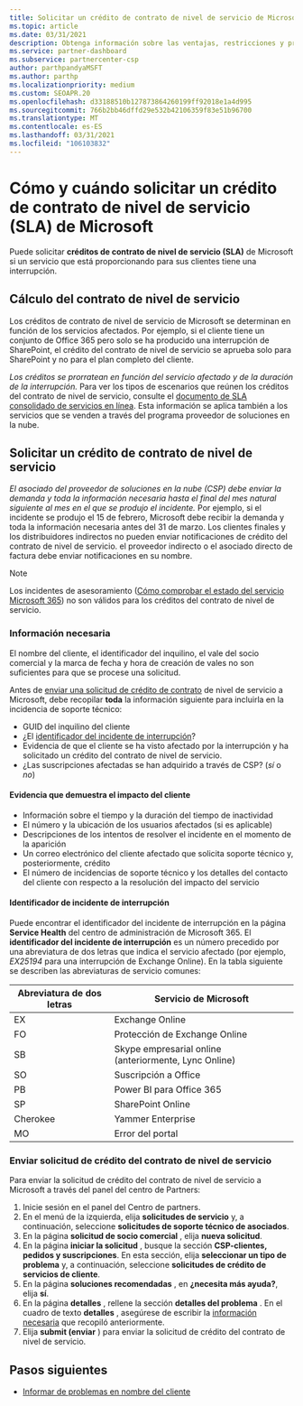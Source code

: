 ```yaml
---
title: Solicitar un crédito de contrato de nivel de servicio de Microsoft
ms.topic: article
ms.date: 03/31/2021
description: Obtenga información sobre las ventajas, restricciones y procedimientos para solicitar un crédito de contrato de nivel de servicio (SLA) de Microsoft si los clientes experimentan una interrupción del servicio.
ms.service: partner-dashboard
ms.subservice: partnercenter-csp
author: parthpandyaMSFT
ms.author: parthp
ms.localizationpriority: medium
ms.custom: SEOAPR.20
ms.openlocfilehash: d33188510b127873864260199ff92018e1a4d995
ms.sourcegitcommit: 766b2bb46dffd29e532b42106359f83e51b96700
ms.translationtype: MT
ms.contentlocale: es-ES
ms.lasthandoff: 03/31/2021
ms.locfileid: "106103832"
---
```

# <a name="how-and-when-to-request-a-service-level-agreement-sla-credit-from-microsoft"></a>Cómo y cuándo solicitar un crédito de contrato de nivel de servicio (SLA) de Microsoft

Puede solicitar **créditos de contrato de nivel de servicio (SLA)** de Microsoft si un servicio que está proporcionando para sus clientes tiene una interrupción.

## <a name="sla-credit-calculation"></a>Cálculo del contrato de nivel de servicio

Los créditos de contrato de nivel de servicio de Microsoft se determinan en función de los servicios afectados. Por ejemplo, si el cliente tiene un conjunto de Office 365 pero solo se ha producido una interrupción de SharePoint, el crédito del contrato de nivel de servicio se aprueba solo para SharePoint y no para el plan completo del cliente.

*Los créditos se prorratean en función del servicio afectado y de la duración de la interrupción.* Para ver los tipos de escenarios que reúnen los créditos del contrato de nivel de servicio, consulte el [documento de SLA consolidado de servicios en línea](http://www.microsoftvolumelicensing.com/DocumentSearch.aspx?Mode=3&DocumentTypeId=37). Esta información se aplica también a los servicios que se venden a través del programa proveedor de soluciones en la nube.


## <a name="request-an-sla-credit"></a>Solicitar un crédito de contrato de nivel de servicio

*El asociado del proveedor de soluciones en la nube (CSP) debe enviar la demanda y toda la información necesaria hasta el final del mes natural siguiente al mes en el que se produjo el incidente.* Por ejemplo, si el incidente se produjo el 15 de febrero, Microsoft debe recibir la demanda y toda la información necesaria antes del 31 de marzo. Los clientes finales y los distribuidores indirectos no pueden enviar notificaciones de crédito del contrato de nivel de servicio. el proveedor indirecto o el asociado directo de factura debe enviar notificaciones en su nombre.

>[!NOTE]
>Los incidentes de asesoramiento ([Cómo comprobar el estado del servicio Microsoft 365](https://docs.microsoft.com/microsoft-365/enterprise/view-service-health?&preserve-view=trueo365-worldwide#incidents-and-advisories)) no son válidos para los créditos del contrato de nivel de servicio.

### <a name="required-information"></a>Información necesaria

El nombre del cliente, el identificador del inquilino, el vale del socio comercial y la marca de fecha y hora de creación de vales no son suficientes para que se procese una solicitud.

Antes de [enviar una solicitud de crédito de contrato](#submit-sla-credit-request) de nivel de servicio a Microsoft, debe recopilar **toda** la información siguiente para incluirla en la incidencia de soporte técnico:

- GUID del inquilino del cliente
- ¿El [identificador del incidente de interrupción](#outage-incident-identifier)?
- Evidencia de que el cliente se ha visto afectado por la interrupción y ha solicitado un crédito del contrato de nivel de servicio.
- ¿Las suscripciones afectadas se han adquirido a través de CSP? (*sí* o *no*)

#### <a name="evidence-that-proves-customer-impact"></a>Evidencia que demuestra el impacto del cliente

- Información sobre el tiempo y la duración del tiempo de inactividad
- El número y la ubicación de los usuarios afectados (si es aplicable)
- Descripciones de los intentos de resolver el incidente en el momento de la aparición
- Un correo electrónico del cliente afectado que solicita soporte técnico y, posteriormente, crédito
- El número de incidencias de soporte técnico y los detalles del contacto del cliente con respecto a la resolución del impacto del servicio


#### <a name="outage-incident-identifier"></a>Identificador de incidente de interrupción

Puede encontrar el identificador del incidente de interrupción en la página **Service Health** del centro de administración de Microsoft 365. El **identificador del incidente de interrupción** es un número precedido por una abreviatura de dos letras que indica el servicio afectado (por ejemplo, *EX25194* para una interrupción de Exchange Online). En la tabla siguiente se describen las abreviaturas de servicio comunes:

| Abreviatura de dos letras | Servicio de Microsoft |
| ----------------------- | ----------------- |
| EX | Exchange Online |
| FO | Protección de Exchange Online |
| SB | Skype empresarial online (anteriormente, Lync Online) |
| SO | Suscripción a Office |
| PB | Power BI para Office 365 |
| SP | SharePoint Online |
| Cherokee | Yammer Enterprise |
| MO | Error del portal |

### <a name="submit-sla-credit-request"></a>Enviar solicitud de crédito del contrato de nivel de servicio

Para enviar la solicitud de crédito del contrato de nivel de servicio a Microsoft a través del panel del centro de Partners:

1. Inicie sesión en el panel del Centro de partners.
2. En el menú de la izquierda, elija **solicitudes de servicio** y, a continuación, seleccione **solicitudes de soporte técnico de asociados**.
3. En la página **solicitud de socio comercial** , elija **nueva solicitud**.
4. En la página **iniciar la solicitud** , busque la sección **CSP-clientes, pedidos y suscripciones**. En esta sección, elija **seleccionar un tipo de problema** y, a continuación, seleccione **solicitudes de crédito de servicios de cliente**.
5. En la página **soluciones recomendadas** , en **¿necesita más ayuda?**, elija **sí**.
6. En la página **detalles** , rellene la sección **detalles del problema** . En el cuadro de texto **detalles** , asegúrese de escribir la [información necesaria](#required-information) que recopiló anteriormente.
7. Elija **submit (enviar** ) para enviar la solicitud de crédito del contrato de nivel de servicio.

## <a name="next-steps"></a>Pasos siguientes

- [Informar de problemas en nombre del cliente](report-problems-on-behalf-of-a-customer.md)
